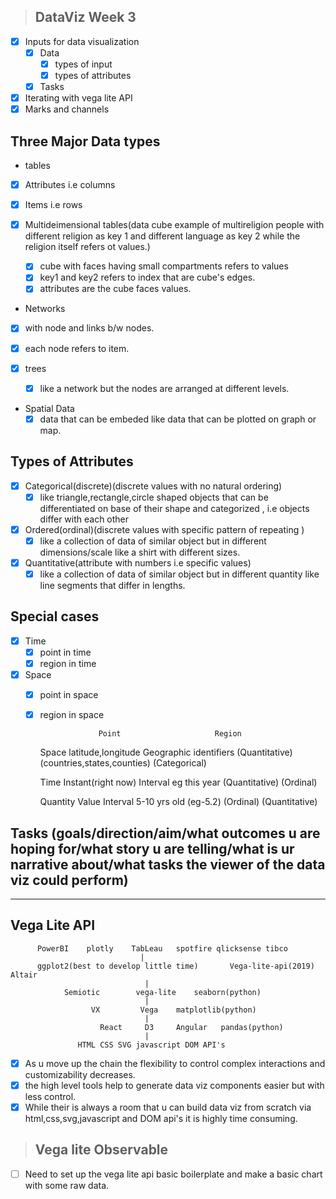 > ## DataViz Week 3

- [x] Inputs for data visualization
  - [x] Data
    - [x] types of input
    - [x] types of attributes
  - [x] Tasks
- [x] Iterating with vega lite API
- [x] Marks and channels

## Three Major Data types

- tables
 - [x] Attributes i.e columns
 - [x] Items i.e rows

 - [x] Multideimensional tables(data cube example of multireligion people with different religion as key 1 and different language as key 2 while the religion itself refers ot values.)
   - [x] cube with faces having small compartments refers to values
   - [x] key1 and key2 refers to index that are cube's edges.
   - [x] attributes are the cube faces values.

- Networks
 - [x] with node and links b/w nodes.
 - [x] each node refers to item.

 - [x] trees
   - [x] like a network but the nodes are arranged at different levels.

- Spatial Data
  - [x] data that can be embeded like data that can be plotted on graph or map.

## Types of Attributes

- [x] Categorical(discrete)(discrete values with no natural ordering)
  - [x] like triangle,rectangle,circle shaped objects that can be differentiated on base of their shape and categorized , i.e objects differ with each other

- [x] Ordered(ordinal)(discrete values with specific pattern of repeating )
  - [x] like a collection of data of similar object but in different dimensions/scale like a shirt with different sizes.

- [x] Quantitative(attribute with numbers i.e specific values)
  - [x] like a collection of data of similar object but in different quantity like line segments that differ in lengths.

## Special cases

- [x] Time
  - [x] point in time
  - [x] region in time
- [x] Space
  - [x] point in space
  - [x] region in space


                     Point                     Region
     Space      latitude,longitude         Geographic identifiers
                  (Quantitative)           (countries,states,counties)
                                               (Categorical)  



     Time          Instant(right now)        Interval eg this year
                  (Quantitative)               (Ordinal)


     Quantity        Value                   Interval 5-10 yrs old
                      (eg-5.2)                  (Ordinal)
                    (Quantitative)

## Tasks (goals/direction/aim/what outcomes u are hoping for/what story u are telling/what is ur narrative about/what tasks the viewer of the data viz could perform)

***

## Vega Lite API
          PowerBI    plotly    TabLeau   spotfire qlicksense tibco    
                                 |
          ggplot2(best to develop little time)       Vega-lite-api(2019)    Altair
                                  |
                Semiotic        vega-lite    seaborn(python)
                                  |
                      VX         Vega    matplotlib(python)
                                  |
                        React     D3     Angular   pandas(python)
                                  |
                   HTML CSS SVG javascript DOM API's

- [x] As u move up the chain the flexibility to control complex interactions and customizability decreases.
- [x] the high level tools help to generate data viz components easier but with less control.
- [x] While their is always a room that u can build data viz from scratch via html,css,svg,javascript and DOM api's it is highly time consuming.

> ## Vega lite Observable

- [ ] Need to set up the vega lite api basic boilerplate and make a basic chart with some raw data.
